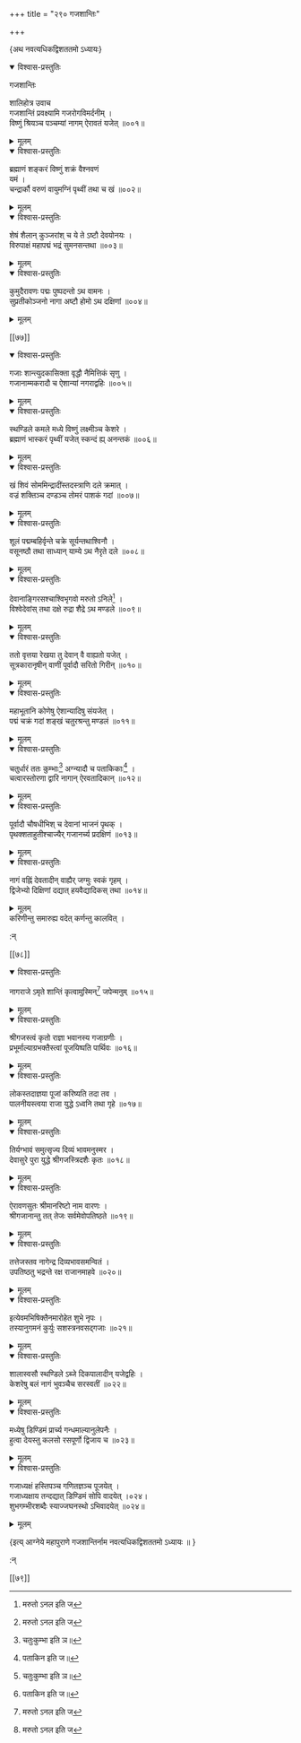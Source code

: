 +++
title = "२९० गजशान्तिः"

+++

\{अथ नवत्यधिकद्विशततमो ऽध्यायः\}


<details open><summary>विश्वास-प्रस्तुतिः</summary>

गजशान्तिः  
    
शालिहोत्र उवाच  
गजशान्तिं प्रवक्ष्यामि गजरोगविमर्दनीम् ।  
विष्णुं श्रियञ्च पञ्चम्यां नागम् ऐरावतं यजेत्   ॥००१॥
</details>

<details><summary>मूलम्</summary>

गजशान्तिः  
    
शालिहोत्र उवाच  
गजशान्तिं प्रवक्ष्यामि गजरोगविमर्दनीम् ।  
विष्णुं श्रियञ्च पञ्चम्यां नागम् ऐरावतं यजेत्   ॥००१॥
</details>  

<details open><summary>विश्वास-प्रस्तुतिः</summary>

ब्रह्माणं शङ्करं विष्णुं शक्रं वैश्नवणं  
यमं ।  
चन्द्रार्कौ वरुणं वायुमग्निं पृथ्वीं तथा च खं   ॥००२॥
</details>

<details><summary>मूलम्</summary>

ब्रह्माणं शङ्करं विष्णुं शक्रं वैश्नवणं  
यमं ।  
चन्द्रार्कौ वरुणं वायुमग्निं पृथ्वीं तथा च खं   ॥००२॥
</details>  

<details open><summary>विश्वास-प्रस्तुतिः</summary>

शेषं शैलान् कुञ्जरांश् च ये ते ऽष्टौ देवयोनयः   ।  
विरुपाक्षं महापद्मं भद्रं सुमनसन्तथा   ॥००३॥
</details>

<details><summary>मूलम्</summary>

शेषं शैलान् कुञ्जरांश् च ये ते ऽष्टौ देवयोनयः   ।  
विरुपाक्षं महापद्मं भद्रं सुमनसन्तथा   ॥००३॥
</details>  

<details open><summary>विश्वास-प्रस्तुतिः</summary>

कुमुदैरावणः पद्मः पुष्पदन्तो ऽथ वामनः   ।  
सुप्रतीकोञ्जनो नागा अष्टौ होमो ऽथ दक्षिणां   ॥००४॥
</details>

<details><summary>मूलम्</summary>

कुमुदैरावणः पद्मः पुष्पदन्तो ऽथ वामनः   ।  
सुप्रतीकोञ्जनो नागा अष्टौ होमो ऽथ दक्षिणां   ॥००४॥
</details>  

[[७७]]
    

<details open><summary>विश्वास-प्रस्तुतिः</summary>

गजाः शान्त्युदकासिक्ता वृद्धौ नैमित्तिकं सृणु   ।  
गजानाम्मकरादौ च ऐशान्यां नगराद्वहिः ॥००५॥
</details>

<details><summary>मूलम्</summary>

गजाः शान्त्युदकासिक्ता वृद्धौ नैमित्तिकं सृणु   ।  
गजानाम्मकरादौ च ऐशान्यां नगराद्वहिः ॥००५॥
</details>  

<details open><summary>विश्वास-प्रस्तुतिः</summary>

स्थण्डिले कमले मध्ये विष्णुं लक्ष्मीञ्च केशरे   ।  
ब्रह्माणं भास्करं पृथ्वीं यजेत् स्कन्दं ह्य् अनन्तकं   ॥००६॥
</details>

<details><summary>मूलम्</summary>

स्थण्डिले कमले मध्ये विष्णुं लक्ष्मीञ्च केशरे   ।  
ब्रह्माणं भास्करं पृथ्वीं यजेत् स्कन्दं ह्य् अनन्तकं   ॥००६॥
</details>  

<details open><summary>विश्वास-प्रस्तुतिः</summary>

खं शिवं सोममिन्द्रादींस्तदस्त्राणि दले क्रमात्   ।  
वज्रं शक्तिञ्च दण्डञ्च तोमरं पाशकं गदां   ॥००७॥
</details>

<details><summary>मूलम्</summary>

खं शिवं सोममिन्द्रादींस्तदस्त्राणि दले क्रमात्   ।  
वज्रं शक्तिञ्च दण्डञ्च तोमरं पाशकं गदां   ॥००७॥
</details>  

<details open><summary>विश्वास-प्रस्तुतिः</summary>

शूलं पद्मम्बहिर्वृन्ते चक्रे सूर्यन्तथाश्विनौ ।  
वसूनष्ठौ तथा साध्यान् याम्ये ऽथ नैरृते दले   ॥००८॥
</details>

<details><summary>मूलम्</summary>

शूलं पद्मम्बहिर्वृन्ते चक्रे सूर्यन्तथाश्विनौ ।  
वसूनष्ठौ तथा साध्यान् याम्ये ऽथ नैरृते दले   ॥००८॥
</details>  

<details open><summary>विश्वास-प्रस्तुतिः</summary>

देवानाङ्गिरसश्चाश्विभृगवो मरुतो ऽनिले[^१] ।  
विश्वेदेवांस् तथा दक्षे रुद्रा शैद्रे ऽथ मण्डले   ॥००९॥
</details>

<details><summary>मूलम्</summary>

देवानाङ्गिरसश्चाश्विभृगवो मरुतो ऽनिले[^१] ।  
विश्वेदेवांस् तथा दक्षे रुद्रा शैद्रे ऽथ मण्डले   ॥००९॥
</details>  

<details open><summary>विश्वास-प्रस्तुतिः</summary>

ततो वृत्तया रेखया तु देवान् वै वाह्यतो यजेत् ।  
सूत्रकारानृषीन् वाणीं पूर्वादौ सरितो गिरीन्   ॥०१०॥
</details>

<details><summary>मूलम्</summary>

ततो वृत्तया रेखया तु देवान् वै वाह्यतो यजेत् ।  
सूत्रकारानृषीन् वाणीं पूर्वादौ सरितो गिरीन्   ॥०१०॥
</details>  

<details open><summary>विश्वास-प्रस्तुतिः</summary>

महाभूतानि कोणेषु ऐशान्यादिषु संयजेत् ।  
पद्मं चक्रं गदां शङ्खं चतुरश्रन्तु मण्डलं   ॥०११॥
</details>

<details><summary>मूलम्</summary>

महाभूतानि कोणेषु ऐशान्यादिषु संयजेत् ।  
पद्मं चक्रं गदां शङ्खं चतुरश्रन्तु मण्डलं   ॥०११॥
</details>  

<details open><summary>विश्वास-प्रस्तुतिः</summary>

चतुर्धारं ततः कुम्भाः[^२] अग्न्यादौ च पताकिकाः[^३]   ।  
चत्वारस्तोरणा द्वारि नागान् ऐरवतादिकान् ॥०१२॥
</details>

<details><summary>मूलम्</summary>

चतुर्धारं ततः कुम्भाः[^२] अग्न्यादौ च पताकिकाः[^३]   ।  
चत्वारस्तोरणा द्वारि नागान् ऐरवतादिकान् ॥०१२॥
</details>  

<details open><summary>विश्वास-प्रस्तुतिः</summary>

पूर्वादौ चौषधीभिश् च देवानां भाजनं पृथक्   ।  
पृथक्शताहुतीश्चाज्यैर् गजानर्च्य प्रदक्षिणं   ॥०१३॥
</details>

<details><summary>मूलम्</summary>

पूर्वादौ चौषधीभिश् च देवानां भाजनं पृथक्   ।  
पृथक्शताहुतीश्चाज्यैर् गजानर्च्य प्रदक्षिणं   ॥०१३॥
</details>  

<details open><summary>विश्वास-प्रस्तुतिः</summary>

नागं वह्निं देवतादीन् वाह्यैर् जग्मुः स्वकं गृहम्   ।  
द्विजेभ्यो दिक्षिणां दद्यात् हयवैद्यादिकस् तथा ॥०१४॥
</details>

<details><summary>मूलम्</summary>

नागं वह्निं देवतादीन् वाह्यैर् जग्मुः स्वकं गृहम्   ।  
द्विजेभ्यो दिक्षिणां दद्यात् हयवैद्यादिकस् तथा ॥०१४॥
</details>  
करिणीन्तु समारुह्य वदेत् कर्णन्तु कालवित् ।  
    
:न्  
    
[^१]: मरुतो ऽनल इति ज  
    
[^२]: चतुःकुम्भा इति ञ॥  
    
[^३]: पताकिन इति ज॥  

[[७८]]
    

<details open><summary>विश्वास-प्रस्तुतिः</summary>

नागराजे ऽमृते शान्तिं कृत्वामुस्मिन्[^१] जपेन्मनुम्   ॥०१५॥
</details>

<details><summary>मूलम्</summary>

नागराजे ऽमृते शान्तिं कृत्वामुस्मिन्[^१] जपेन्मनुम्   ॥०१५॥
</details>  

<details open><summary>विश्वास-प्रस्तुतिः</summary>

श्रीगजस्त्वं कृतो राज्ञा भवानस्य गजाग्रणीः   ।  
प्रभूर्माल्याग्रभक्तैस्त्वां पूजयिष्पति पार्थिवः   ॥०१६॥
</details>

<details><summary>मूलम्</summary>

श्रीगजस्त्वं कृतो राज्ञा भवानस्य गजाग्रणीः   ।  
प्रभूर्माल्याग्रभक्तैस्त्वां पूजयिष्पति पार्थिवः   ॥०१६॥
</details>  

<details open><summary>विश्वास-प्रस्तुतिः</summary>

लोकस्तदाज्ञया पूजां करिष्यति तदा तव ।  
पालनीयस्त्वया राजा युद्धे ऽध्वनि तथा गृहे ॥०१७॥
</details>

<details><summary>मूलम्</summary>

लोकस्तदाज्ञया पूजां करिष्यति तदा तव ।  
पालनीयस्त्वया राजा युद्धे ऽध्वनि तथा गृहे ॥०१७॥
</details>  

<details open><summary>विश्वास-प्रस्तुतिः</summary>

तिर्यग्भावं समुत्सृज्य दिव्यं भावमनुस्मर ।  
देवासुरे पुरा युद्धे श्रीगजस्त्रिदशैः कृतः ॥०१८॥
</details>

<details><summary>मूलम्</summary>

तिर्यग्भावं समुत्सृज्य दिव्यं भावमनुस्मर ।  
देवासुरे पुरा युद्धे श्रीगजस्त्रिदशैः कृतः ॥०१८॥
</details>  

<details open><summary>विश्वास-प्रस्तुतिः</summary>

ऐरावणसुतः श्रीमानरिष्टो नाम वारणः   ।  
श्रीगजानान्तु तत् तेजः सर्वमेवोपतिष्ठते ॥०१९॥
</details>

<details><summary>मूलम्</summary>

ऐरावणसुतः श्रीमानरिष्टो नाम वारणः   ।  
श्रीगजानान्तु तत् तेजः सर्वमेवोपतिष्ठते ॥०१९॥
</details>  

<details open><summary>विश्वास-प्रस्तुतिः</summary>

तत्तेजस्तव नागेन्द्र दिव्यभावसमन्वितं ।  
उपतिष्ठतु भद्रन्ते रक्ष राजानमाहवे ॥०२०॥
</details>

<details><summary>मूलम्</summary>

तत्तेजस्तव नागेन्द्र दिव्यभावसमन्वितं ।  
उपतिष्ठतु भद्रन्ते रक्ष राजानमाहवे ॥०२०॥
</details>  

<details open><summary>विश्वास-प्रस्तुतिः</summary>

इत्येवमभिषिक्तैनमारोहेत शुभे नृपः ।  
तस्यानुगमनं कुर्युः सशस्त्रनवसद्गजाः ॥०२१॥
</details>

<details><summary>मूलम्</summary>

इत्येवमभिषिक्तैनमारोहेत शुभे नृपः ।  
तस्यानुगमनं कुर्युः सशस्त्रनवसद्गजाः ॥०२१॥
</details>  

<details open><summary>विश्वास-प्रस्तुतिः</summary>

शालास्वसौ स्थण्डिले ऽब्जे दिकपालादीन् यजेद्वहिः   ।  
केशरेषु बलं नागं भुवञ्चैच सरस्वतीं ॥०२२॥
</details>

<details><summary>मूलम्</summary>

शालास्वसौ स्थण्डिले ऽब्जे दिकपालादीन् यजेद्वहिः   ।  
केशरेषु बलं नागं भुवञ्चैच सरस्वतीं ॥०२२॥
</details>  

<details open><summary>विश्वास-प्रस्तुतिः</summary>

मध्येषु डिण्डिमं प्रार्च्य गन्धमाल्यानुलेपनैः   ।  
हुत्वा देयस्तु कलसो रसपूर्णो द्विजाय च ॥०२३॥
</details>

<details><summary>मूलम्</summary>

मध्येषु डिण्डिमं प्रार्च्य गन्धमाल्यानुलेपनैः   ।  
हुत्वा देयस्तु कलसो रसपूर्णो द्विजाय च ॥०२३॥
</details>  

<details open><summary>विश्वास-प्रस्तुतिः</summary>

गजाध्यक्षं हस्तिपञ्च गणितज्ञञ्च पूजयेत् ।  
गजाध्यक्षाय तन्दद्यात् डिण्डिमं सोपि वादयेत्   ।०२४।  
शुभगम्भीरशब्दैः स्याज्जघनस्थो ऽभिवादयेत् ॥०२४॥
</details>

<details><summary>मूलम्</summary>

गजाध्यक्षं हस्तिपञ्च गणितज्ञञ्च पूजयेत् ।  
गजाध्यक्षाय तन्दद्यात् डिण्डिमं सोपि वादयेत्   ।०२४।  
शुभगम्भीरशब्दैः स्याज्जघनस्थो ऽभिवादयेत् ॥०२४॥
</details>  
    
\{इत्य् आग्नेये महापुराणे गजशान्तिर्नाम नवत्यधिकद्विशततमो ऽध्यायः ॥  }
    
:न्  
    
[^१]: कृद्वान्यस्मिन्निति ख॥ , ज॥ , ञ॥ च  

[[७९]]
    